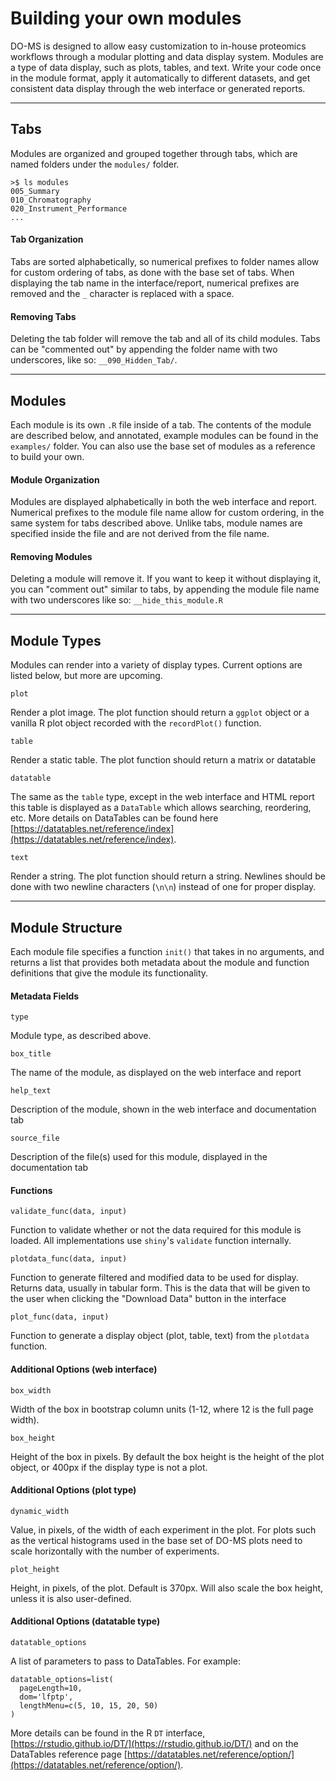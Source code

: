 # Building your own modules

DO-MS is designed to allow easy customization to in-house proteomics workflows through a modular plotting and data display system. Modules are a type of data display, such as plots, tables, and text. Write your code once in the module format, apply it automatically to different datasets, and get consistent data display through the web interface or generated reports.


-----------



## Tabs

Modules are organized and grouped together through tabs, which are named folders under the ```modules/``` folder.

```
>$ ls modules
005_Summary  
010_Chromatography  
020_Instrument_Performance  
...
```

#### Tab Organization

Tabs are sorted alphabetically, so numerical prefixes to folder names allow for custom ordering of tabs, as done with the base set of tabs. When displaying the tab name in the interface/report, numerical prefixes are removed and the ```_``` character is replaced with a space.

#### Removing Tabs

Deleting the tab folder will remove the tab and all of its child modules. Tabs can be "commented out" by appending the folder name with two underscores, like so: ```__090_Hidden_Tab/```.



----------



## Modules

Each module is its own ```.R``` file inside of a tab. The contents of the module are described below, and annotated, example modules can be found in the ```examples/``` folder. You can also use the base set of modules as a reference to build your own.

#### Module Organization

Modules are displayed alphabetically in both the web interface and report. Numerical prefixes to the module file name allow for custom ordering, in the same system for tabs described above. Unlike tabs, module names are specified inside the file and are not derived from the file name.

#### Removing Modules

Deleting a module will remove it. If you want to keep it without displaying it, you can "comment out" similar to tabs, by appending the module file name with two underscores like so: ```__hide_this_module.R```



-----------



## Module Types

Modules can render into a variety of display types. Current options are listed below, but more are upcoming.

```plot```

Render a plot image. The plot function should return a ```ggplot``` object or a vanilla R plot object recorded with the ```recordPlot()``` function.

```table```

Render a static table. The plot function should return a matrix or datatable

```datatable```

The same as the ```table``` type, except in the web interface and HTML report this table is displayed as a ```DataTable``` which allows searching, reordering, etc. More details on DataTables can be found here [https://datatables.net/reference/index](https://datatables.net/reference/index).


```text```

Render a string. The plot function should return a string. Newlines should be done with two newline characters (```\n\n```) instead of one for proper display.

------------


## Module Structure

Each module file specifies a function ```init()``` that takes in no arguments, and returns a list that provides both metadata about the module and function definitions that give the module its functionality.

#### Metadata Fields

```type```

Module type, as described above.

```box_title```

The name of the module, as displayed on the web interface and report

```help_text```

Description of the module, shown in the web interface and documentation tab

```source_file```

Description of the file(s) used for this module, displayed in the documentation tab

#### Functions

```validate_func(data, input)```

Function to validate whether or not the data required for this module is loaded. All implementations use ```shiny```'s ```validate``` function internally.

```plotdata_func(data, input)```

Function to generate filtered and modified data to be used for display. Returns data, usually in tabular form. This is the data that will be given to the user when clicking the "Download Data" button in the interface

```plot_func(data, input)```

Function to generate a display object (plot, table, text) from the ```plotdata``` function.

#### Additional Options (web interface)

```box_width```

Width of the box in bootstrap column units (1-12, where 12 is the full page width).

```box_height```

Height of the box in pixels. By default the box height is the height of the plot object, or 400px if the display type is not a plot.

#### Additional Options (plot type)

```dynamic_width```

Value, in pixels, of the width of each experiment in the plot. For plots such as the vertical histograms used in the base set of DO-MS plots need to scale horizontally with the number of experiments.

```plot_height```

Height, in pixels, of the plot. Default is 370px. Will also scale the box height, unless it is also user-defined.


#### Additional Options (datatable type)

```datatable_options```

A list of parameters to pass to DataTables. For example:

```
datatable_options=list(
  pageLength=10,
  dom='lfptp',
  lengthMenu=c(5, 10, 15, 20, 50)
)
```

More details can be found in the R ```DT``` interface, [https://rstudio.github.io/DT/](https://rstudio.github.io/DT/) and on the DataTables reference page [https://datatables.net/reference/option/](https://datatables.net/reference/option/).




